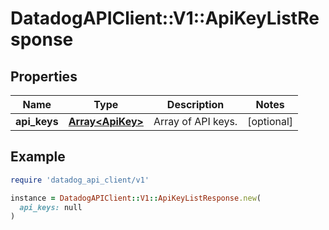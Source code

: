 # DatadogAPIClient::V1::ApiKeyListResponse

## Properties

| Name         | Type                                 | Description        | Notes      |
| ------------ | ------------------------------------ | ------------------ | ---------- |
| **api_keys** | [**Array&lt;ApiKey&gt;**](ApiKey.md) | Array of API keys. | [optional] |

## Example

```ruby
require 'datadog_api_client/v1'

instance = DatadogAPIClient::V1::ApiKeyListResponse.new(
  api_keys: null
)
```
